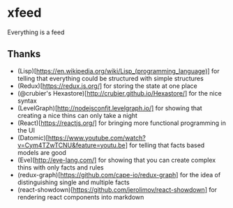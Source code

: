 # xfeed
Everything is a feed



## Thanks

- (Lisp)[https://en.wikipedia.org/wiki/Lisp_(programming_language)] for telling that everything could be structured with simple structures
- (Redux)[https://redux.js.org/] for storing the state at one place
- (@crubier's Hexastore)[http://crubier.github.io/Hexastore/] for the nice syntax
- (LevelGraph)[http://nodejsconfit.levelgraph.io/] for showing that creating a nice thins can only take a night
- (React)[https://reactjs.org/] for bringing more functional programming in the UI
- (Datomic)[https://www.youtube.com/watch?v=Cym4TZwTCNU&feature=youtu.be] for telling that facts based models are good 
- (Eve)[http://eve-lang.com/] for showing that you can create complex thins with only facts and rules
- (redux-graph)[https://github.com/cape-io/redux-graph] for the idea of distinguishing single and multiple facts
- (react-showdown)[https://github.com/jerolimov/react-showdown] for rendering react components into markdown
